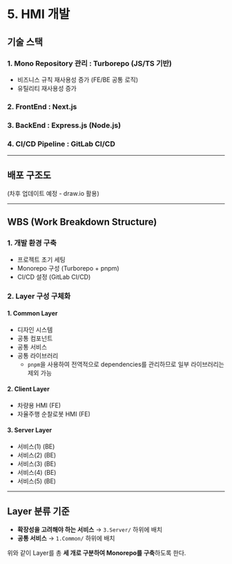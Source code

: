 # 5. HMI 개발

## 기술 스택

### 1. **Mono Repository 관리** : Turborepo (JS/TS 기반)

- 비즈니스 규칙 재사용성 증가 (FE/BE 공통 로직)
- 유틸리티 재사용성 증가

### 2. **FrontEnd** : Next.js

### 3. **BackEnd** : Express.js (Node.js)

### 4. **CI/CD Pipeline** : GitLab CI/CD

---

## 배포 구조도

(차후 업데이트 예정 - draw.io 활용)

---

## WBS (Work Breakdown Structure)

### 1. 개발 환경 구축

- 프로젝트 초기 세팅
- Monorepo 구성 (Turborepo + pnpm)
- CI/CD 설정 (GitLab CI/CD)

### 2. Layer 구성 구체화

#### **1. Common Layer**

- 디자인 시스템
- 공통 컴포넌트
- 공통 서비스
- 공통 라이브러리
  - `pnpm`을 사용하여 전역적으로 dependencies를 관리하므로 일부 라이브러리는 제외 가능

#### **2. Client Layer**

- 차량용 HMI (FE)
- 자율주행 순찰로봇 HMI (FE)

#### **3. Server Layer**

- 서비스(1) (BE)
- 서비스(2) (BE)
- 서비스(3) (BE)
- 서비스(4) (BE)
- 서비스(5) (BE)

---

## Layer 분류 기준

- **확장성을 고려해야 하는 서비스** → `3.Server/` 하위에 배치
- **공통 서비스** → `1.Common/` 하위에 배치

위와 같이 Layer를 총 **세 개로 구분하여 Monorepo를 구축**하도록 한다.
